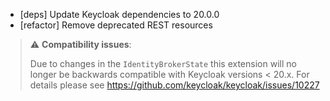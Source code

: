 * [deps] Update Keycloak dependencies to 20.0.0
* [refactor] Remove deprecated REST resources

> ⚠️ **Compatibility issues**:
>
> Due to changes in the `IdentityBrokerState` this extension will no longer be backwards compatible with Keycloak versions < 20.x.
> For details please see https://github.com/keycloak/keycloak/issues/10227
